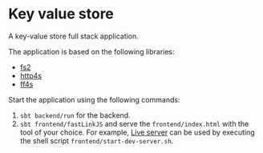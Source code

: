 # Key value store

A key-value store full stack application.

The application is based on the following libraries:

- [fs2](https://fs2.io/)
- [http4s](https://http4s.org/)
- [ff4s](https://github.com/buntec/ff4s)

Start the application using the following commands:

1. `sbt backend/run` for the backend.
2. `sbt frontend/fastLinkJS` and serve the `frontend/index.html` with the tool of your choice.
   For example, [Live server](https://www.npmjs.com/package/live-server) can be used by executing
   the shell script `frontend/start-dev-server.sh`.
